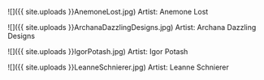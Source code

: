 
![]({{ site.uploads }}AnemoneLost.jpg)
<span class="caption">Artist: Anemone Lost</span>

![]({{ site.uploads }}ArchanaDazzlingDesigns.jpg)
<span class="caption">Artist: Archana Dazzling Designs</span>

![]({{ site.uploads }}IgorPotash.jpg)
<span class="caption">Artist: Igor Potash</span>

![]({{ site.uploads }}LeanneSchnierer.jpg)
<span class="caption">Artist: Leanne Schnierer</span>
